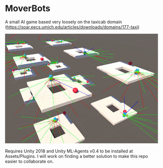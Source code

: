 # MoverBots
A small AI game based very loosely on the taxicab domain (https://soar.eecs.umich.edu/articles/downloads/domains/177-taxi)

![Ray Casting](Images/Raycasting.PNG?raw=true "Ray Casting")

Requires Unity 2018 and Unity ML-Agents v0.4 to be installed at Assets/Plugins.  I will work on finding a better solution to make this repo easier to collaborate on.
